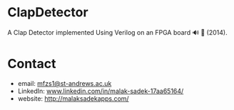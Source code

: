 # ClapDetector
A Clap Detector implemented Using Verilog on an FPGA board 🔊 🔌 (2014).

# Contact

* email: mfzs1@st-andrews.ac.uk
* LinkedIn: www.linkedin.com/in/malak-sadek-17aa65164/
* website: http://malaksadekapps.com/

